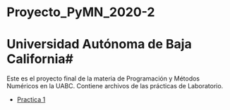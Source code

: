 # Proyecto_PyMN_2020-2
# Universidad Autónoma de Baja California#

Este es el proyecto final de la materia de Programación y Métodos Numéricos en la UABC. Contiene archivos de las prácticas de Laboratorio.

* [Practica 1](https://github.com/florjordan/Proyecto_PyMN_2020-2/tree/main/Practica%201)

